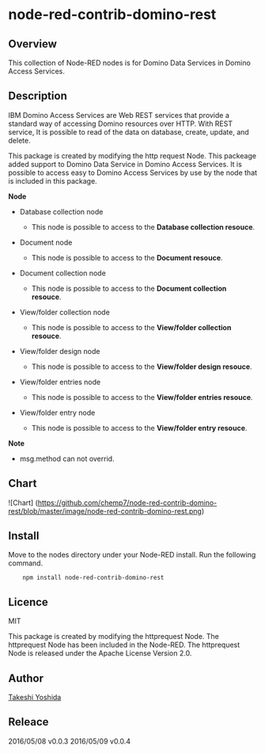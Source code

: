 # node-red-contrib-domino-rest

## Overview

This collection of Node-RED nodes is for Domino Data Services in Domino Access Services.

## Description

IBM Domino Access Services are Web REST services that provide a standard way of accessing Domino resources over HTTP.
With REST service, It is possible to read of the data on database, create, update, and delete.

This package is created by modifying the http request Node.
This packeage added support to Domino Data Service in Domino Access Services.
It is possible to access easy to Domino Access Services by use by the node that is included in this package.

**Node**

* Database collection node
  - This node is possible to access to the **Database collection resouce**.

* Document node
  - This node is possible to access to the **Document resouce**.

* Document collection node
  - This node is possible to access to the **Document collection resouce**.

* View/folder collection node
  - This node is possible to access to the **View/folder collection resouce**.

* View/folder design node
  - This node is possible to access to the **View/folder design resouce**.

* View/folder entries node
  - This node is possible to access to the **View/folder entries resouce**.

* View/folder entry node
  - This node is possible to access to the **View/folder entry resouce**.

**Note**

* msg.method can not overrid.


## Chart
![Chart] (https://github.com/chemp7/node-red-contrib-domino-rest/blob/master/image/node-red-contrib-domino-rest.png)


## Install

Move to the nodes directory under your Node-RED install.
Run the following command.

        npm install node-red-contrib-domino-rest


## Licence

MIT

This package is created by modifying the httprequest Node.
The httprequest Node has been included in the Node-RED.
The httprequest Node is released under the Apache License Version 2.0.


## Author

[Takeshi Yoshida](https://github.com/chemp7)


## Releace

2016/05/08 v0.0.3
2016/05/09 v0.0.4

